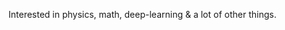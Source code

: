 Interested in physics, math, deep-learning & a lot of other things.

<!---
AntoinePlumerault/AntoinePlumerault is a ✨ special ✨ repository because its `README.md` (this file) appears on your GitHub profile.
You can click the Preview link to take a look at your changes.
--->

